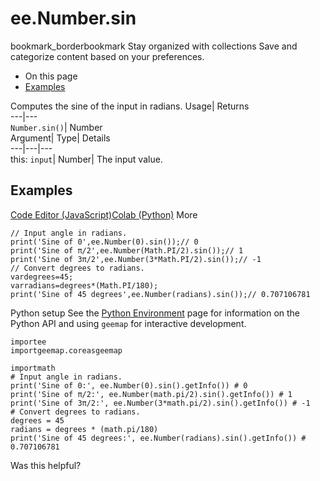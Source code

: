  
#  ee.Number.sin 
bookmark_borderbookmark Stay organized with collections  Save and categorize content based on your preferences.
  * On this page
  * [Examples](https://developers.google.com/earth-engine/apidocs/ee-number-sin#examples)


Computes the sine of the input in radians. 
Usage| Returns  
---|---  
`Number.sin()`| Number  
Argument| Type| Details  
---|---|---  
this: `input`| Number| The input value.  
## Examples
[Code Editor (JavaScript)](https://developers.google.com/earth-engine/apidocs/ee-number-sin#code-editor-javascript-sample)[Colab (Python)](https://developers.google.com/earth-engine/apidocs/ee-number-sin#colab-python-sample) More
```
// Input angle in radians.
print('Sine of 0',ee.Number(0).sin());// 0
print('Sine of π/2',ee.Number(Math.PI/2).sin());// 1
print('Sine of 3π/2',ee.Number(3*Math.PI/2).sin());// -1
// Convert degrees to radians.
vardegrees=45;
varradians=degrees*(Math.PI/180);
print('Sine of 45 degrees',ee.Number(radians).sin());// 0.707106781
```
Python setup
See the [ Python Environment](https://developers.google.com/earth-engine/guides/python_install) page for information on the Python API and using `geemap` for interactive development.
```
importee
importgeemap.coreasgeemap
```
```
importmath
# Input angle in radians.
print('Sine of 0:', ee.Number(0).sin().getInfo()) # 0
print('Sine of π/2:', ee.Number(math.pi/2).sin().getInfo()) # 1
print('Sine of 3π/2:', ee.Number(3*math.pi/2).sin().getInfo()) # -1
# Convert degrees to radians.
degrees = 45
radians = degrees * (math.pi/180)
print('Sine of 45 degrees:', ee.Number(radians).sin().getInfo()) # 0.707106781
```

Was this helpful?
